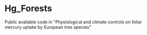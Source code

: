 # Hg_Forests
Public available code in "Physiological and climate controls on foliar mercury uptake by European tree species"
